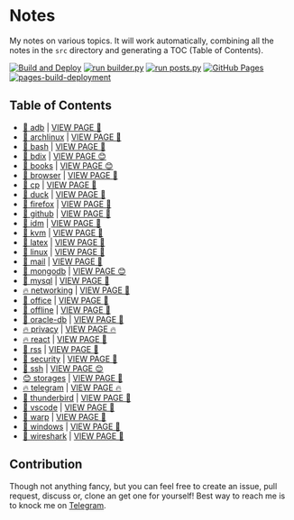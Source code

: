 # Notes

My notes on various topics. It will work automatically, combining all the notes in the `src` directory and generating a TOC (Table of Contents).

[![Build and Deploy](https://github.com/SharafatKarim/notes/actions/workflows/action.yml/badge.svg)](https://github.com/SharafatKarim/notes/actions/workflows/action.yml)
[![run builder.py](https://github.com/SharafatKarim/notes/actions/workflows/action.yml/badge.svg)](https://github.com/SharafatKarim/notes/actions/workflows/action.yml)
[![run posts.py](https://github.com/SharafatKarim/notes/actions/workflows/posts.yml/badge.svg)](https://github.com/SharafatKarim/notes/actions/workflows/posts.yml)
[![GitHub Pages](https://github.com/SharafatKarim/notes/actions/workflows/gh-pages.yml/badge.svg)](https://github.com/SharafatKarim/notes/actions/workflows/gh-pages.yml)
[![pages-build-deployment](https://github.com/SharafatKarim/notes/actions/workflows/pages/pages-build-deployment/badge.svg)](https://github.com/SharafatKarim/notes/actions/workflows/pages/pages-build-deployment)


## Table of Contents

- [🎸 adb](src/adb.md) | <a href='https://sharafat.is-a.dev/notes/adb' target='_blank'>VIEW PAGE 🌟</a>
- [🚀 archlinux](src/archlinux.md) | <a href='https://sharafat.is-a.dev/notes/archlinux' target='_blank'>VIEW PAGE 🎉</a>
- [🚀 bash](src/bash.md) | <a href='https://sharafat.is-a.dev/notes/bash' target='_blank'>VIEW PAGE 🍕</a>
- [🎸 bdix](src/bdix.md) | <a href='https://sharafat.is-a.dev/notes/bdix' target='_blank'>VIEW PAGE 😊</a>
- [🌟 books](src/books.md) | <a href='https://sharafat.is-a.dev/notes/books' target='_blank'>VIEW PAGE 😊</a>
- [👾 browser](src/browser.md) | <a href='https://sharafat.is-a.dev/notes/browser' target='_blank'>VIEW PAGE 🌟</a>
- [🌟 cp](src/cp.md) | <a href='https://sharafat.is-a.dev/notes/cp' target='_blank'>VIEW PAGE 🎉</a>
- [🎉 duck](src/duck.md) | <a href='https://sharafat.is-a.dev/notes/duck' target='_blank'>VIEW PAGE 🤖</a>
- [🍕 firefox](src/firefox.md) | <a href='https://sharafat.is-a.dev/notes/firefox' target='_blank'>VIEW PAGE 🌈</a>
- [🚀 github](src/github.md) | <a href='https://sharafat.is-a.dev/notes/github' target='_blank'>VIEW PAGE 🎉</a>
- [🌟 idm](src/idm.md) | <a href='https://sharafat.is-a.dev/notes/idm' target='_blank'>VIEW PAGE 👾</a>
- [🚀 kvm](src/kvm.md) | <a href='https://sharafat.is-a.dev/notes/kvm' target='_blank'>VIEW PAGE 🎸</a>
- [👾 latex](src/latex.md) | <a href='https://sharafat.is-a.dev/notes/latex' target='_blank'>VIEW PAGE 👾</a>
- [👾 linux](src/linux.md) | <a href='https://sharafat.is-a.dev/notes/linux' target='_blank'>VIEW PAGE 🌈</a>
- [🍕 mail](src/mail.md) | <a href='https://sharafat.is-a.dev/notes/mail' target='_blank'>VIEW PAGE 🍕</a>
- [🍕 mongodb](src/mongodb.md) | <a href='https://sharafat.is-a.dev/notes/mongodb' target='_blank'>VIEW PAGE 😊</a>
- [🍕 mysql](src/mysql.md) | <a href='https://sharafat.is-a.dev/notes/mysql' target='_blank'>VIEW PAGE 🎸</a>
- [🔥 networking](src/networking.md) | <a href='https://sharafat.is-a.dev/notes/networking' target='_blank'>VIEW PAGE 🍕</a>
- [🍕 office](src/office.md) | <a href='https://sharafat.is-a.dev/notes/office' target='_blank'>VIEW PAGE 🚀</a>
- [🌟 offline](src/offline.md) | <a href='https://sharafat.is-a.dev/notes/offline' target='_blank'>VIEW PAGE 🎉</a>
- [🚀 oracle-db](src/oracle-db.md) | <a href='https://sharafat.is-a.dev/notes/oracle-db' target='_blank'>VIEW PAGE 🚀</a>
- [🔥 privacy](src/privacy.md) | <a href='https://sharafat.is-a.dev/notes/privacy' target='_blank'>VIEW PAGE 🔥</a>
- [🔥 react](src/react.md) | <a href='https://sharafat.is-a.dev/notes/react' target='_blank'>VIEW PAGE 🤖</a>
- [👾 rss](src/rss.md) | <a href='https://sharafat.is-a.dev/notes/rss' target='_blank'>VIEW PAGE 🌈</a>
- [🌟 security](src/security.md) | <a href='https://sharafat.is-a.dev/notes/security' target='_blank'>VIEW PAGE 🎸</a>
- [🌟 ssh](src/ssh.md) | <a href='https://sharafat.is-a.dev/notes/ssh' target='_blank'>VIEW PAGE 😊</a>
- [😊 storages](src/storages.md) | <a href='https://sharafat.is-a.dev/notes/storages' target='_blank'>VIEW PAGE 🌈</a>
- [🔥 telegram](src/telegram.md) | <a href='https://sharafat.is-a.dev/notes/telegram' target='_blank'>VIEW PAGE 🔥</a>
- [🎸 thunderbird](src/thunderbird.md) | <a href='https://sharafat.is-a.dev/notes/thunderbird' target='_blank'>VIEW PAGE 🌟</a>
- [🚀 vscode](src/vscode.md) | <a href='https://sharafat.is-a.dev/notes/vscode' target='_blank'>VIEW PAGE 🎉</a>
- [🌟 warp](src/warp.md) | <a href='https://sharafat.is-a.dev/notes/warp' target='_blank'>VIEW PAGE 🌟</a>
- [🤖 windows](src/windows.md) | <a href='https://sharafat.is-a.dev/notes/windows' target='_blank'>VIEW PAGE 👾</a>
- [🍕 wireshark](src/wireshark.md) | <a href='https://sharafat.is-a.dev/notes/wireshark' target='_blank'>VIEW PAGE 👾</a>

## Contribution

Though not anything fancy, but you can feel free to create an issue, pull request, discuss or, clone an get one for yourself!
Best way to reach me is to knock me on [Telegram](https://t.me/SharafatKarim).

